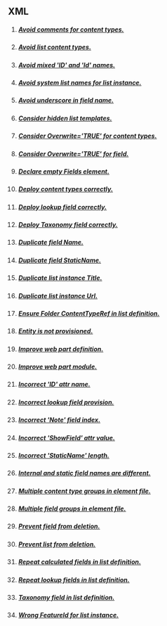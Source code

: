 ## XML

1. ##### [Avoid comments for content types.](RESP515205.md)
1. ##### [Avoid list content types. ](RESP515201.md)
1. ##### [Avoid mixed 'ID' and 'Id' names.](RESP515115.md)
1. ##### [Avoid system list names for list instance.](RESP515403.md)
1. ##### [Avoid underscore in field name.](RESP515108.md)
1. ##### [Consider hidden list templates.](RESP515501.md)
1. ##### [Consider Overwrite='TRUE' for content types.](RESP515204.md)
1. ##### [Consider Overwrite='TRUE' for field.](RESP515104.md)
1. ##### [Declare empty Fields element.](RESP515502.md)
1. ##### [Deploy content types correctly.](RESP515203.md)
1. ##### [Deploy lookup field correctly.](RESP515103.md)
1. ##### [Deploy Taxonomy field correctly. ](RESP515101.md)
1. ##### [Duplicate field Name.](RESP515109.md)
1. ##### [Duplicate field StaticName.](RESP515110.md)
1. ##### [Duplicate list instance Title.](RESP515404.md)
1. ##### [Duplicate list instance Url.](RESP515402.md)
1. ##### [Ensure Folder ContentTypeRef in list definition.](RESP515504.md)
1. ##### [Entity is not provisioned.](RESP510004.md)
1. ##### [Improve web part definition.](RESP516401.md)
1. ##### [Improve web part module.](RESP516402.md)
1. ##### [Incorrect 'ID' attr name.](RESP515105.md)
1. ##### [Incorrect lookup field provision.](RESP515114.md)
1. ##### [Incorrect 'Note' field index.](RESP515112.md)
1. ##### [Incorrect 'ShowField' attr value.](RESP515106.md)
1. ##### [Incorrect 'StaticName' length.](RESP515111.md)
1. ##### [Internal and static field names are different.](RESP515113.md)
1. ##### [Multiple content type groups in element file.](RESP515202.md)
1. ##### [Multiple field groups in element file.](RESP515102.md)
1. ##### [Prevent field from deletion.](RESP515107.md)
1. ##### [Prevent list from deletion.](RESP515505.md)
1. ##### [Repeat calculated fields in list definition.](RESP515506.md)
1. ##### [Repeat lookup fields in list definition.](RESP515507.md)
1. ##### [Taxonomy field in list definition.](RESP515503.md)
1. ##### [Wrong FeatureId for list instance.](RESP515405.md)